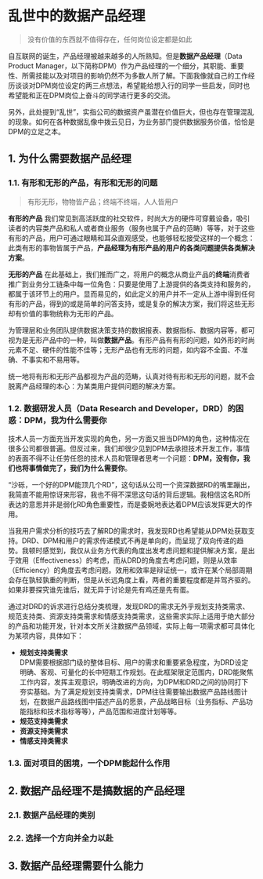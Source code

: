 # 乱世中的数据产品经理   

>没有价值的东西就不值得存在，任何岗位设定都是如此   

自互联网的诞生，产品经理被越来越多的人所熟知。但是**数据产品经理**（Data Product Manager，以下简称DPM）作为产品经理的一个细分，其职能、重要性、所需技能以及对项目的影响仍然不为多数人所了解。下面我像就自己的工作经历谈谈对DPM岗位设定的两三点想法，希望能给想入行的同学一些启发，同时也希望能和正在DPM岗位上奋斗的同学进行更多的交流。   

另外，此处提到“乱世”，实指公司的数据资产虽潜在价值巨大，但也存在管理混乱的现象。如何在各种数据乱像中拨云见日，为业务部门提供数据服务价值，恰恰是DPM的立足之本。   

## 1. 为什么需要数据产品经理

### 1.1. 有形和无形的产品，有形和无形的问题    

>有形无形，物物皆产品；终端不终端，人人皆用户       

**有形的产品**
我们常见到高活跃度的社交软件，时尚大方的硬件可穿戴设备，吸引读者的内容类产品和私人或者商业服务（服务也属于产品的范畴）等等，对于这些有形的产品，用户可通过眼睛和耳朵直观感受，也能够轻松接受这样的一个概念：此类有形的事物皆属于产品，**产品经理为有形产品的用户的各类问题提供各类解决方案**。     

**无形的产品**
在此基础上，我们推而广之，将用户的概念从商业产品的**终端**消费者推广到业务分工链条中每一位角色：只要是使用了上游提供的各类支持和服务的，都属于该环节上的用户。显而易见的，如此定义的用户并不一定从上游中得到任何有形的产品，得到的或是简单的问答支持，或是复杂的解决方案，我们将这些无形却有价值的事物统称为无形的产品。   

为管理层和业务团队提供数据决策支持的数据报表、数据指标、数据内容等，都可视为是无形产品中的一种，叫做**数据产品**。有形产品有有形的问题，如外形的时尚元素不足、硬件的性能不佳等；无形产品也有无形的问题，如内容不全面、不准确、不事实和不易用等。   

统一地将有形和无形产品都视为产品的范畴，认真对待有形和无形的问题，就不会脱离产品经理的本心：为某类用户提供问题的解决方案。

### 1.2. 数据研发人员（Data Research and Developer，DRD）的困惑：DPM，我为什么需要你     

技术人员一方面充当开发实现的角色，另一方面又担当DPM的角色，这种情况在很多公司都很普遍。但反过来，我们却很少见到DPM去承担技术开发工作，事情的表面不得不让任劳任怨的技术人员和管理者思考一个问题：**DPM，没有你，我们也将事情做完了，我们为什么需要你**。    

“沙砾，一个好的DPM能顶几个RD”，这句话从公司一个资深数据RD的嘴里蹦出，我简直不能用惊讶来形容，我也不得不深思这句话的背后逻辑。我相信这名RD所表达的意思并非是弱化RD角色重要性，而是委婉地表达着DPM应该发挥更大的作用。        

当我用户需求分析的技巧去了解RD的需求时，我发现RD也希望能从DPM处获取支持。DRD、DPM和用户的需求传递模式不再是单向的，而呈现了双向传递的趋势。我顿时感觉到，我仅从业务方代表的角度出发考虑问题和提供解决方案，是出于效用（Effectiveness）的考虑，而从DRD的角度去考虑问题，则是从效率（Efficiency）的角度去考虑问题。效用和效率是辩证统一，或许在某个局部周期会存在孰轻孰重的判断，但是从长远角度上看，两者的重要程度都是并驾齐驱的。如果非要探究谁先谁后，就无异于讨论是先有鸡还是先有蛋。

通过对DRD的诉求进行总结分类梳理，发现DRD的需求无外乎规划支持类需求、规范支持类、资源支持类需求和情感支持类需求，这些需求实际上适用于绝大部分的产品和功能开发，针对本文所关注数据产品领域，实际上每一项需求都可具体化为某项内容，具体如下：

* **规划支持类需求**   
DPM需要根据部门级的整体目标、用户的需求和重要紧急程度，为DRD设定明确、客观、可量化的长中短期工作规划。在此框架限定范围内，DRD能聚焦工作内容，发挥主观意识，明确改进的方向，为DPM和DRD之间的协同打下夯实基础。为了满足规划支持类需求，DPM往往需要输出数据产品路线图计划，在数据产品路线图中描述产品的愿景，产品战略目标（业务指标、产品功能指标和技术指标等等），产品范围和进度计划等等。 
* **规范支持类需求**   
* **资源支持类需求**   
* **情感支持类需求**   




### 1.3. 面对项目的困境，一个DPM能起什么作用








## 2. 数据产品经理不是搞数据的产品经理

### 2.1. 数据产品经理的类别
### 2.2. 选择一个方向并全力以赴

## 3. 数据产品经理需要什么能力
